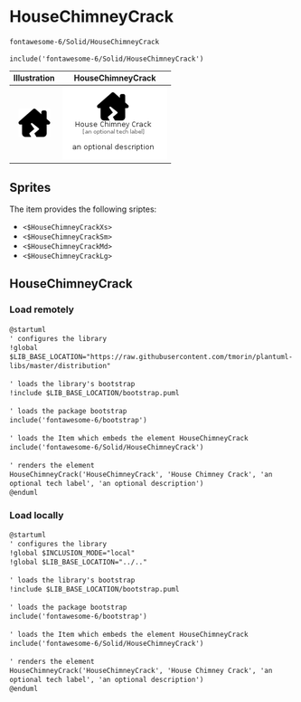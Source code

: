 # HouseChimneyCrack


```text
fontawesome-6/Solid/HouseChimneyCrack
```

```text
include('fontawesome-6/Solid/HouseChimneyCrack')
```



| Illustration | HouseChimneyCrack |
| :---: | :---: |
| ![illustration for Illustration](../../fontawesome-6/Solid/HouseChimneyCrack.png) | ![illustration for HouseChimneyCrack](../../fontawesome-6/Solid/HouseChimneyCrack.Local.png) |



## Sprites
The item provides the following sriptes:

- `<$HouseChimneyCrackXs>`
- `<$HouseChimneyCrackSm>`
- `<$HouseChimneyCrackMd>`
- `<$HouseChimneyCrackLg>`





## HouseChimneyCrack

### Load remotely
```plantuml
@startuml
' configures the library
!global $LIB_BASE_LOCATION="https://raw.githubusercontent.com/tmorin/plantuml-libs/master/distribution"

' loads the library's bootstrap
!include $LIB_BASE_LOCATION/bootstrap.puml

' loads the package bootstrap
include('fontawesome-6/bootstrap')

' loads the Item which embeds the element HouseChimneyCrack
include('fontawesome-6/Solid/HouseChimneyCrack')

' renders the element
HouseChimneyCrack('HouseChimneyCrack', 'House Chimney Crack', 'an optional tech label', 'an optional description')
@enduml
```

### Load locally
```plantuml
@startuml
' configures the library
!global $INCLUSION_MODE="local"
!global $LIB_BASE_LOCATION="../.."

' loads the library's bootstrap
!include $LIB_BASE_LOCATION/bootstrap.puml

' loads the package bootstrap
include('fontawesome-6/bootstrap')

' loads the Item which embeds the element HouseChimneyCrack
include('fontawesome-6/Solid/HouseChimneyCrack')

' renders the element
HouseChimneyCrack('HouseChimneyCrack', 'House Chimney Crack', 'an optional tech label', 'an optional description')
@enduml
```

